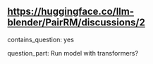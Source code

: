 ## https://huggingface.co/llm-blender/PairRM/discussions/2

contains_question: yes

question_part: Run model with transformers?